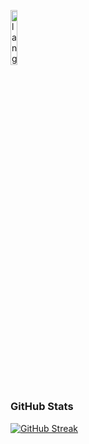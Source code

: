 <p align="left"><img width=15%" src="https://github.com/alansmathew/alansmathew/raw/master/lang.gif" alt="lang image here" /></p>

# <h3 align="left">GitHub Stats</h3>

[![GitHub Streak](http://github-readme-streak-stats.herokuapp.com?user=samh06&theme=onedark_duo&hide_border=true)](https://git.io/streak-stats)
